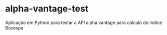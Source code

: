 # alpha-vantage-test
Aplicação em Python para testar a API alpha vantage para cálculo do índice Bovespa
